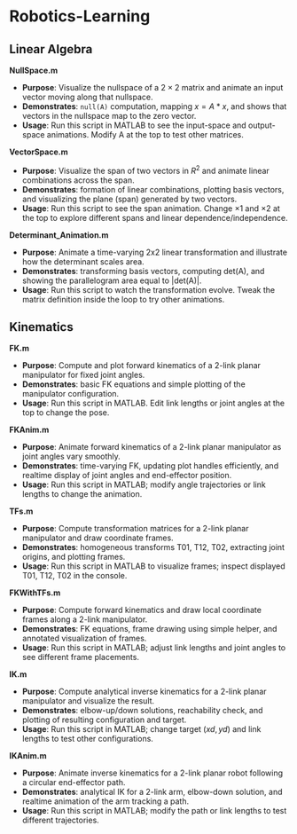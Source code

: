 # Robotics-Learning

## Linear Algebra
**NullSpace.m**
- **Purpose**: Visualize the nullspace of a $2\times2$ matrix and animate an input vector moving along that nullspace.
- **Demonstrates**: `null(A)` computation, mapping $x = A*x$, and shows that vectors in the nullspace map to the zero vector.
- **Usage**: Run this script in MATLAB to see the input-space and output-space animations. Modify A at the top to test other matrices.

**VectorSpace.m**
- **Purpose**: Visualize the span of two vectors in $R^2$ and animate linear combinations across the span.
- **Demonstrates**: formation of linear combinations, plotting basis vectors, and visualizing the plane (span) generated by two vectors.
- **Usage**: Run this script to see the span animation. Change $\times1$ and $\times2$ at the top to explore different spans and linear dependence/independence.

**Determinant_Animation.m**
- **Purpose**: Animate a time-varying 2x2 linear transformation and illustrate how the determinant scales area.
- **Demonstrates**: transforming basis vectors, computing det(A), and showing the parallelogram area equal to |det(A)|.
- **Usage**: Run this script to watch the transformation evolve. Tweak the matrix definition inside the loop to try other animations.


## Kinematics
**FK.m**
- **Purpose**: Compute and plot forward kinematics of a 2-link planar manipulator for fixed joint angles.
- **Demonstrates**: basic FK equations and simple plotting of the manipulator configuration.
- **Usage**: Run this script in MATLAB. Edit link lengths or joint angles at the top to change the pose.


**FKAnim.m**
- **Purpose**: Animate forward kinematics of a 2-link planar manipulator as joint angles vary smoothly.
- **Demonstrates**: time-varying FK, updating plot handles efficiently, and realtime display of joint angles and end-effector position.
- **Usage**: Run this script in MATLAB; modify angle trajectories or link lengths to change the animation.


**TFs.m**
- **Purpose**: Compute transformation matrices for a 2-link planar manipulator and draw coordinate frames.
- **Demonstrates**: homogeneous transforms T01, T12, T02, extracting joint origins, and plotting frames.
- **Usage**: Run this script in MATLAB to visualize frames; inspect displayed T01, T12, T02 in the console.


**FKWithTFs.m**
- **Purpose**: Compute forward kinematics and draw local coordinate frames along a 2-link manipulator.
- **Demonstrates**: FK equations, frame drawing using simple helper, and annotated visualization of frames.
- **Usage**: Run this script in MATLAB; adjust link lengths and joint angles to see different frame placements.


**IK.m**
- **Purpose**: Compute analytical inverse kinematics for a 2-link planar manipulator and visualize the result.
- **Demonstrates**: elbow-up/down solutions, reachability check, and plotting of resulting configuration and target.
- **Usage**: Run this script in MATLAB; change target $(xd, yd)$ and link lengths to test other configurations.


**IKAnim.m**
- **Purpose**: Animate inverse kinematics for a 2-link planar robot following a circular end-effector path.
- **Demonstrates**: analytical IK for a 2-link arm, elbow-down solution, and realtime animation of the arm tracking a path.
- **Usage**: Run this script in MATLAB; modify the path or link lengths to test different trajectories.


